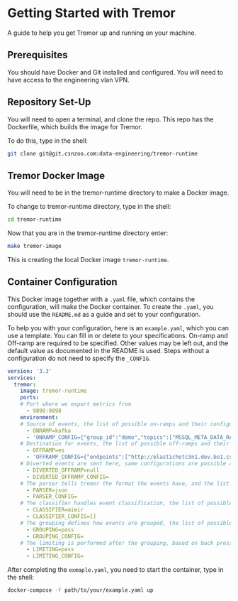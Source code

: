 # Getting Started with Tremor

A guide to help you get Tremor up and running on your machine.

## Prerequisites

You should have Docker and Git installed and configured. You will need to have access to the engineering vlan VPN.

## Repository Set-Up

You will need to open a terminal, and clone the repo. This repo has the Dockerfile, which builds the image for Tremor.

To do this, type in the shell:

```sh
git clone git@git.csnzoo.com:data-engineering/tremor-runtime
```

## Tremor Docker Image

You will need to be in the tremor-runtime directory to make a Docker image.

To change to tremor-runtime directory, type in the shell:

```sh
cd tremor-runtime
```

Now that you are in the tremor-runtime directory enter:

```sh
make tremor-image
```

This is creating the local Docker image `tremor-runtime`.

## Container Configuration

This Docker image together with a `.yaml` file, which contains the configuration, will make the Docker container.
To create the `.yaml`, you should use the `README.md` as a guide and set to your configuration.

To help you with your configuration, here is an `example.yaml`, which you can use a template. You can fill in or delete to your specifications. On-ramp and Off-ramp are required to be specified. Other values may be left out, and the default value as documented in the README is used. Steps without a configuration do not need to specify the `_CONFIG`.

```yaml
version: '3.3'
services:
  tremor:
    image: tremor-runtime
    ports:
    # Port where we export metrics from
      - 9898:9898
    environment:
    # Source of events, the list of possible on-ramps and their configurations are in the README.md under the section On-ramp
      - ONRAMP=kafka
      - 'ONRAMP_CONFIG={"group_id":"demo","topics":["MSSQL_META_DATA_RAW"],"brokers":["distsysberlinc1n1.dev.bo1.csnzoo.com:9092", "distsysberlinc1n2.dev.bo1.csnzoo.com:9092", "distsysberlinc1n3.dev.bo1.csnzoo.com:9092"]}'
    # Destination for events, the list of possible off-ramps and their configuration is in the README.md under the section Off-ramps
      - OFFRAMP=es
      - 'OFFRAMP_CONFIG={"endpoints":["http://elastichotc3n1.dev.bo1.csnzoo.com:9092", "http://elastichotc3n2.dev.bo1.csnzoo.com:9092", "http://elastichotc3n3.dev.bo1.csnzoo.com:9092"], "index":"metadata","batch_size":100,"batch_timeout":500}'
    # Diverted events are sent here, same configurations are possible as in off-ramps
      - DIVERTED_OFFRAMP=null
      - DIVERTED_OFFRAMP_CONFIG=
    # The parser tells tremor the format the events have, and the list of possible parsers and their configuration is in the README.md under the section Parser
      - PARSER=json
      - PARSER_CONFIG=  
    # The classifier handles event classification, the list of possible classifiers and their configuration is in the README.md under the section Classifier
      - CLASSIFIER=mimir
      - CLASSIFIER_CONFIG=[]
    # The grouping defines how events are grouped, the list of possible groupers and their configuration is in the README.md under the section Grouping
      - GROUPING=pass
      - GROUPING_CONFIG=
    # The limiting is performed after the grouping, based on back pressure, the list of possible limiters and their configuration is in the README.md under the section Limiting
      - LIMITING=pass
      - LIMITING_CONFIG=
```

After completing the `exmaple.yaml`, you need to start the container, type in the shell:

```sh
docker-compose -f path/to/your/example.yaml up
```